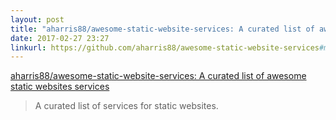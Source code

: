 ```yaml
---
layout: post
title: "aharris88/awesome-static-website-services: A curated list of awesome static websites services"
date: 2017-02-27 23:27
linkurl: https://github.com/aharris88/awesome-static-website-services#maps
---
```


[aharris88/awesome-static-website-services: A curated list of awesome static websites services](https://github.com/aharris88/awesome-static-website-services#maps)

> A curated list of services for static websites.